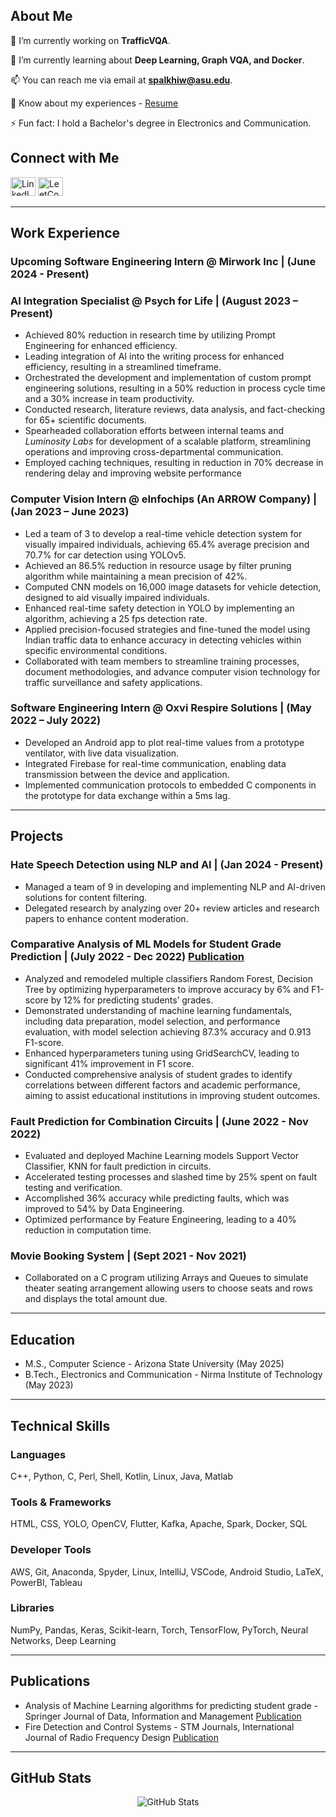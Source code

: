 ## About Me

🔭 I’m currently working on **TrafficVQA**.

🌱 I’m currently learning about **Deep Learning, Graph VQA, and Docker**.

📫 You can reach me via email at **spalkhiw@asu.edu**.

📄 Know about my experiences - [Resume](https://drive.google.com/file/d/1yZKU9wfBxU7ulCkj_Pxsjsho9URGwl2-/view?usp=drive_link)

⚡ Fun fact: I hold a Bachelor's degree in Electronics and Communication.

## Connect with Me

<p align="left">
  <a href="https://linkedin.com/in/sparsh-palkhiwala" target="_blank"><img src="https://raw.githubusercontent.com/rahuldkjain/github-profile-readme-generator/master/src/images/icons/Social/linked-in-alt.svg" alt="LinkedIn" height="30" width="40" /></a>
  <a href="https://www.leetcode.com/palkhiwalasparsh2301" target="_blank"><img src="https://raw.githubusercontent.com/rahuldkjain/github-profile-readme-generator/master/src/images/icons/Social/leet-code.svg" alt="LeetCode" height="30" width="40" /></a>
</p>



---

## Work Experience

### Upcoming Software Engineering Intern @ Mirwork Inc | (June 2024 - Present)

### AI Integration Specialist @ Psych for Life | (August 2023 – Present)

- Achieved 80% reduction in research time by utilizing Prompt Engineering for enhanced efficiency.
- Leading integration of AI into the writing process for enhanced efficiency, resulting in a streamlined timeframe.
- Orchestrated the development and implementation of custom prompt engineering solutions, resulting in a 50% reduction in process cycle time and a 30% increase in team productivity.
- Conducted research, literature reviews, data analysis, and fact-checking for 65+ scientific documents.
- Spearheaded collaboration efforts between internal teams and *Luminosity Labs* for development of a scalable platform, streamlining operations and improving cross-departmental communication.
- Employed caching techniques, resulting in reduction in 70% decrease in rendering delay and improving website performance

### Computer Vision Intern @ eInfochips (An ARROW Company) | (Jan 2023 – June 2023)

- Led a team of 3 to develop a real-time vehicle detection system for visually impaired individuals, achieving 65.4% average precision and 70.7% for car detection using YOLOv5.
- Achieved an 86.5% reduction in resource usage by filter pruning algorithm while maintaining a mean precision of 42%.
- Computed CNN models on 16,000 image datasets for vehicle detection, designed to aid visually impaired individuals.
- Enhanced real-time safety detection in YOLO by implementing an algorithm, achieving a 25 fps detection rate.
- Applied precision-focused strategies and fine-tuned the model using Indian traffic data to enhance accuracy in detecting vehicles within specific environmental conditions.
- Collaborated with team members to streamline training processes, document methodologies, and advance computer vision technology for traffic surveillance and safety applications.

### Software Engineering Intern @ Oxvi Respire Solutions | (May 2022 – July 2022)

- Developed an Android app to plot real-time values from a prototype ventilator, with live data visualization.
- Integrated Firebase for real-time communication, enabling data transmission between the device and application.
- Implemented communication protocols to embedded C components in the prototype for data exchange within a 5ms lag.

---

## Projects

### Hate Speech Detection using NLP and AI | (Jan 2024 - Present)

- Managed a team of 9 in developing and implementing NLP and AI-driven solutions for content filtering.
- Delegated research by analyzing over 20+ review articles and research papers to enhance content moderation.

### Comparative Analysis of ML Models for Student Grade Prediction | (July 2022 - Dec 2022) [Publication](https://link.springer.com/article/10.1007/s42488-022-00078-2)

- Analyzed and remodeled multiple classifiers Random Forest, Decision Tree by optimizing hyperparameters to improve accuracy by 6% and F1-score by 12% for predicting students’ grades.
- Demonstrated understanding of machine learning fundamentals, including data preparation, model selection, and performance evaluation, with model selection achieving 87.3% accuracy and 0.913 F1-score.
- Enhanced hyperparameters tuning using GridSearchCV, leading to significant 41% improvement in F1 score.
- Conducted comprehensive analysis of student grades to identify correlations between different factors and academic performance, aiming to assist educational institutions in improving student outcomes.

  

### Fault Prediction for Combination Circuits | (June 2022 - Nov 2022)

- Evaluated and deployed Machine Learning models Support Vector Classifier, KNN for fault prediction in circuits.
- Accelerated testing processes and slashed time by 25% spent on fault testing and verification.
- Accomplished 36% accuracy while predicting faults, which was improved to 54% by Data Engineering.
- Optimized performance by Feature Engineering, leading to a 40% reduction in computation time.

### Movie Booking System | (Sept 2021 - Nov 2021)

- Collaborated on a C program utilizing Arrays and Queues to simulate theater seating arrangement allowing users to choose seats and rows and displays the total amount due.

---

## Education

- M.S., Computer Science - Arizona State University (May 2025)
- B.Tech., Electronics and Communication - Nirma Institute of Technology (May 2023)

---

## Technical Skills

### Languages

C++, Python, C, Perl, Shell, Kotlin, Linux, Java, Matlab

### Tools & Frameworks

HTML, CSS, YOLO, OpenCV, Flutter, Kafka, Apache, Spark, Docker, SQL

### Developer Tools

AWS, Git, Anaconda, Spyder, Linux, IntelliJ, VSCode, Android Studio, LaTeX, PowerBI, Tableau

### Libraries

NumPy, Pandas, Keras, Scikit-learn, Torch, TensorFlow, PyTorch, Neural Networks, Deep Learning

---

## Publications

- Analysis of Machine Learning algorithms for predicting student grade - Springer Journal of Data, Information and Management [Publication](https://link.springer.com/article/10.1007/s42488-022-00078-2)
- Fire Detection and Control Systems - STM Journals, International Journal of Radio Frequency Design [Publication](https://ecc.journalspub.info/index.php?journal=JRFD&page=article&op=view&path%5B%5D=1678)


---


## GitHub Stats

<p align="center"><img src="https://github-readme-streak-stats.herokuapp.com/?user=sparsh-palkhiwala" alt="GitHub Stats" /></p>
